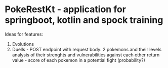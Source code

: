 # PokeRestKt - application for springboot, kotlin and spock training

Ideas for features:
  1. Evolutions
  2. Duells - POST endpoint with request body: 2 pokemons and their levels
    analysis of their strenghts and vulnerabilities against each other
    return value - score of each pokemon in  a potential fight (probability?)
